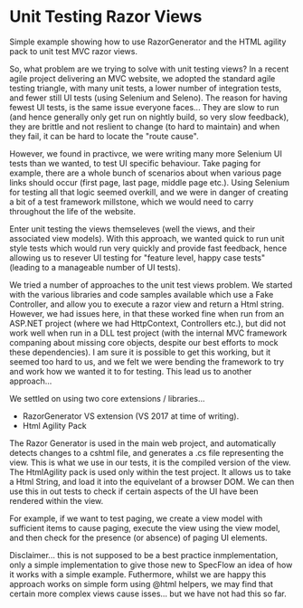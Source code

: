 Unit Testing Razor Views
========================

Simple example showing how to use RazorGenerator and the HTML agility pack to unit test MVC razor views.

So, what problem are we trying to solve with unit testing views?  In a recent agile project delivering an MVC website, we adopted the standard agile testing triangle, with many unit tests, a lower number of integration tests, and fewer still UI tests (using Selenium and Seleno).  The reason for having fewest UI tests, is the same issue everyone faces...  They are slow to run (and hence generally only get run on nightly build, so very slow feedback), they are brittle and not reslient to change (to hard to maintain) and when they fail, it can be hard to locate the "route cause".  

However, we found in practivce, we were writing many more Selenium UI tests than we wanted, to test UI specific behaviour.  Take paging for example, there are a whole bunch of scenarios about when various page links should occur (first page, last page, middle page etc.).  Using Selenium for testing all that logic seemed overkill, and we were in danger of creating a bit of a test framework millstone, which we would need to carry throughout the life of the website.

Enter unit testing the views themseleves (well the views, and their associated view models).  With this approach, we wanted quick to run unit style tests which would run very quickly and provide fast feedback, hence allowing us to resever UI testing for "feature level, happy case tests" (leading to a manageable number of UI tests).

We tried a number of approaches to the unit test views problem.  We started with the various libraries and code samples available which use a Fake Controller, and allow you to execute a razor view and return a Html string.  However, we had issues here, in that these worked fine when run from an ASP.NET project (where we had HttpContext, Controllers etc.), but did not work well when run in a DLL test project (with the internal MVC framework companing about missing core objects, despite our best efforts to mock these dependencies).  I am sure it is possible to get this working, but it seemed too hard to us, and we felt we were bending the framework to try and work how we wanted it to for testing.  This lead us to another approach...

We settled on using two core extensions / libraries...
* RazorGenerator VS extension (VS 2017 at time of writing).
* Html Agility Pack

The Razor Generator is used in the main web project, and automatically detects changes to a cshtml file, and generates a .cs file representing the view.  This is what we use in our tests, it is the compiled version of the view.  The HtmlAgility pack is used only within the test project.  It allows us to take a Html String, and load it into the equivelant of a browser DOM.  We can then use this in out tests to check if certain aspects of the UI have been rendered within the view.  

For example, if we want to test paging, we create a view model with sufficient items to cause paging, execute the view using the view model, and then check for the presence (or absence) of paging UI elements.

Disclaimer... this is not supposed to be a best practice inmplementation, only a simple implementation to give those new to SpecFlow an idea of how it works with a simple example.  Futhermore, whilst we are happy this approach works on simple form using @html helpers, we may find that certain more complex views cause isses... but we have not had this so far.

